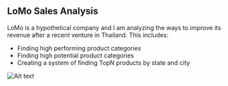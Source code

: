 ## LoMo Sales Analysis

LoMo is a hypothetical company and I am analyzing the ways to improve its revenue after a recent venture in Thailand. This includes:
- Finding high performing product categories
- Finding high potential product categories
- Creating a system of finding TopN products by state and city

![Alt text](image.png)